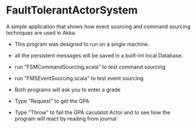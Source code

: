 FaultTolerantActorSystem
========================
A simple application that shows how event sourcing and command sourcing techniques are used in Akka.

- This program was designed to run on a single machine.

- all the persistent messages will be saved in a built-int local Database. 

- run "FSMCommandSourcing.scala" to test command sourcing 

- run "FMSEventSourcing.scala" to test event sourcing

- Both programs will ask you to enter a grade

- Type "Request" to get the GPA

- Type "Throw" to fail the GPA caculatot Actor and to see how the program will react by reading from journal 
